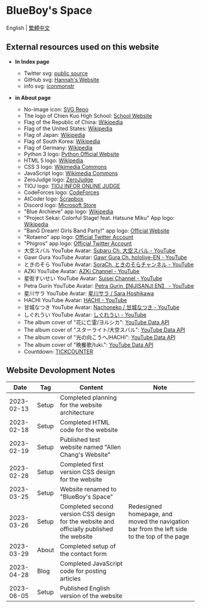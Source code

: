 # BlueBoy's Space
English | [繁體中文](./README-zht.md)

## External resources used on this website
* **In Index page**
    * Twitter svg: [public source](https://github.com/twitter/opensource-website/blob/2887311216d99cd0e38b16e564bcdbea3797eb63/static/assets/twitter-logo.svg?short_path=d16b6a7)
    * GitHub svg: [Hannah's Website](https://hannah082023.github.io/)
    * info svg: [iconmonstr](https://iconmonstr.com/info-5-svg/)

* **in About page**
    * No-image icon: [SVG Repo](https://www.svgrepo.com/svg/340721/no-image)
    * The logo of Chien Kuo High School: [School Website](https://www.ck.tp.edu.tw/nss/p/about02)
    * Flag of the Republic of China: [Wikipedia](https://zh-yue.wikipedia.org/wiki/%E4%B8%AD%E8%8F%AF%E6%B0%91%E5%9C%8B#/media/File:Flag_of_the_Republic_of_China.svg) 
    * Flag of the United States: [Wikipedia](https://zh.wikipedia.org/zh-tw/%E7%BE%8E%E5%9B%BD%E5%9B%BD%E6%97%97#/media/File:Flag_of_the_United_States.svg)
    * Flag of Japan: [Wikipedia](https://zh.wikipedia.org/zh-tw/%E6%97%A5%E6%9C%AC%E5%9B%BD%E6%97%97#/media/File:Flag_of_Japan.svg) 
    * Flag of South Korea: [Wikipedia](https://zh.wikipedia.org/zh-tw/%E5%A4%A7%E9%9F%93%E6%B0%91%E5%9C%8B%E5%9C%8B%E6%97%97#/media/File:Flag_of_South_Korea.svg)
    * Flag of Germany: [Wikipedia](https://zh.wikipedia.org/zh-tw/%E5%BE%B7%E5%9B%BD%E5%9B%BD%E6%97%97#/media/File:Flag_of_Germany.svg) 
    * Python 3 logo: [Python Official Website](https://www.python.org/static/opengraph-icon-200x200.png)
    * HTML 5 logo: [Wikipedia](https://en.wikipedia.org/wiki/HTML5#/media/File:HTML5_logo_and_wordmark.svg)
    * CSS 3 logo: [Wikimedia Commons](https://upload.wikimedia.org/wikipedia/commons/thumb/d/d5/CSS3_logo_and_wordmark.svg/1200px-CSS3_logo_and_wordmark.svg.png)
    * JavaScript logo: [Wikimedia Commons](https://upload.wikimedia.org/wikipedia/commons/d/d4/Javascript-shield.svg)
    * ZeroJudge logo: [ZeroJudge](https://images.app.goo.gl/VK6AewsQfGJq3JC56)
    * TIOJ logo: [TIOJ INFOR ONLINE JUDGE](https://tioj.ck.tp.edu.tw/images/banner.png) 
    * CodeForces logo: [CodeForces](https://codeforces.org/s/87293/images/codeforces-sponsored-by-ton.png) 
    * AtCoder logo: [Scrapbox](https://scrapbox.io/icons/AtCoder) 
    * Discord logo: [Microsoft Store](https://images-eds-ssl.xboxlive.com/image?url=4rt9.lXDC4H_93laV1_eHHFT949fUipzkiFOBH3fAiZZUCdYojwUyX2aTonS1aIwMrx6NUIsHfUHSLzjGJFxxsG72wAo9EWJR4yQWyJJaDb6rYcBtJvTvH3UoAS4JFNDaxGhmKNaMwgElLURlRFeVkLCjkfnXmWtINWZIrPGYq0-&format=source)
    * "Blue Archieve" app logo: [Wikipedia](https://zh.wikipedia.org/zh-tw/%E8%94%9A%E8%97%8D%E6%AA%94%E6%A1%88#/media/File:Blue_Archive_icon.png) 
    * "Project Sekai: Colorful Stage! feat. Hatsune Miku" App logo: [Wikipedia](https://zh.wikipedia.org/zh-tw/%E4%B8%96%E7%95%8C%E8%AE%A1%E5%88%92_%E7%BC%A4%E7%BA%B7%E8%88%9E%E5%8F%B0%EF%BC%81_feat.%E5%88%9D%E9%9F%B3%E6%9C%AA%E6%9D%A5#/media/File:Pj_Sekai_app.png)
    * "BanG Dream! Girls Band Party!" app logo: [Official Website](https://bang-dream.bushimo.jp/wordpress/wp-content/themes/bang-dream_gbp_v2/assets/images/common/icon_app.png) 
    * "Rotaeno" app logo: [Official Twitter Account](https://twitter.com/rotaenojp/photo) 
    * "Phigros" app logo: [Official Twitter Account](https://twitter.com/Phigros_PGS/photo)
    * 大空スバル YouTube Avatar: [Subaru Ch. 大空スバル - YouTube](https://yt3.googleusercontent.com/ytc/AIf8zZTFr-ZOcYq9_nuEzmTmBNdZv8P2GM_N3A4C4lWa1A=s176-c-k-c0x00ffffff-no-rj)
    * Gawr Gura YouTube Avatar: [Gawr Gura Ch. hololive-EN - YouTube](https://yt3.googleusercontent.com/uMUat6yJL2_Sk6Wg2-yn0fSIqUr_D6aKVNVoWbgeZ8N-edT5QJAusk4PI8nmPgT_DxFDTyl8=s176-c-k-c0x00ffffff-no-rj)
    * ときのそら YouTube Avatar: [SoraCh. ときのそらチャンネル - YouTube](https://yt3.googleusercontent.com/ytc/AIf8zZTJFb9zZOafUidRnpJvhf__NPa1WOtcV20wfheKRA=s176-c-k-c0x00ffffff-no-rj)
    * AZKi YouTube Avatar: [AZKi Channel - YouTube](https://yt3.googleusercontent.com/so69WMDlrSwil0013l7MLKIBLV--U_zjya2tG9_Sgij5NBm7raSvbZXUJiiAbQgrZosseqKDobM=s176-c-k-c0x00ffffff-no-rj)
    * 星街すいせい YouTube Avatar: [Suisei Channel - YouTube](https://yt3.googleusercontent.com/ytc/AIf8zZRqqO4mR0IQdyw2q85eSpm38k0JTuXpLoZCHkT94g=s176-c-k-c0x00ffffff-no-rj)
    * Petra Gurin YouTube Avatar: [Petra Gurin【NIJISANJI EN】 - YouTube](https://yt3.googleusercontent.com/WNmANCsJ3gMNySRRTw0Rl9HOs0i6m_o86pvE2VkcUaHc6RAhmXw86eCXXeZAjApzqu63Rd4h=s176-c-k-c0x00ffffff-no-rj)
    * 星川サラ YouTube Avatar: [星川サラ / Sara Hoshikawa](https://yt3.googleusercontent.com/ytc/AIf8zZRZljzpe0GJrAZhEAZXXTtULlzFedbilYeVuw1MpA=s176-c-k-c0x00ffffff-no-rj)
    * HACHI YouTube Avatar: [HACHI - YouTube](https://yt3.googleusercontent.com/f8O92oxbkY2htoeJrb8LvhjvjX18Z34oHp0qW93ujrrgg4oF2BdPew9P54ZtLgjwawMYk_s3I1Q=s176-c-k-c0x00ffffff-no-rj)
    * 甘城なつき YouTube Avatar: [Nachoneko / 甘城なつき - YouTube](https://yt3.googleusercontent.com/VXeA7tz-RsePrgKKs99aYb8wz4aLSLH52lysXXpL8xH2mZt3dY65ae_0boggAy_Cy0t_3EzJ=s176-c-k-c0x00ffffff-no-rj)
    * しぐれうい YouTube Avatar: [しぐれうい - YouTube](https://yt3.googleusercontent.com/ytc/AIf8zZTdG7cESLiH8Cp71GuXf-AAIitfkFixb7GL7gwa1A=s176-c-k-c0x00ffffff-no-rj)
    * The album cover of "花に亡霊/ヨルシカ": [YouTube Data API](https://img.youtube.com/vi/qaOPHnbaBdM/maxresdefault.jpg)
    * The album cover of "スターライト/大空スバル": [YouTube Data API](https://img.youtube.com/vi/riy_xiT_y84/maxresdefault.jpg) 
    * The album cover of "光の向こうへ/HACHI": [YouTube Data API](https://img.youtube.com/vi/PMHzazZO0XQ/maxresdefault.jpg) 
    * The album cover of "晩餐歌/tuki.": [YouTube Data API](https://img.youtube.com/vi/CjaM8qWzssk/maxresdefault.jpg)
    * Countdown: [TICKCOUNTER](https://www.tickcounter.com/)

## Website Devolopment Notes
| Date       | Tag   | Content                                                                                               | Note                                                                                        |
| ---------- | ----- | ----------------------------------------------------------------------------------------------------- | ------------------------------------------------------------------------------------------- |
| 2023-02-13 | Setup | Completed planning for the website architecture                                                       |                                                                                             |
| 2023-02-18 | Setup | Completed HTML code for the website                                                                   |                                                                                             |
| 2023-02-19 | Setup | Published test website named "Allen Chang's Website" |                                                                                             |
| 2023-02-28 | Setup | Completed first version CSS design for the website                                                    |                                                                                             |
| 2023-03-25 | Setup | Website renamed to "BlueBoy's Space"                                                                  |                                                                                             |
| 2023-03-26 | Setup | Completed second version CSS design for the website and officially published the website              | Redesigned homepage, and moved the navigation bar from the left side to the top of the page |
| 2023-03-29 | About | Completed setup of the contact form                                                                   |                                                                                             |
| 2023-04-28 | Blog  | Completed JavaScript code for posting articles                                                        |                                                                                             |
| 2023-06-05 | Setup | Published English version of the website                                                              |                                                                                             |
